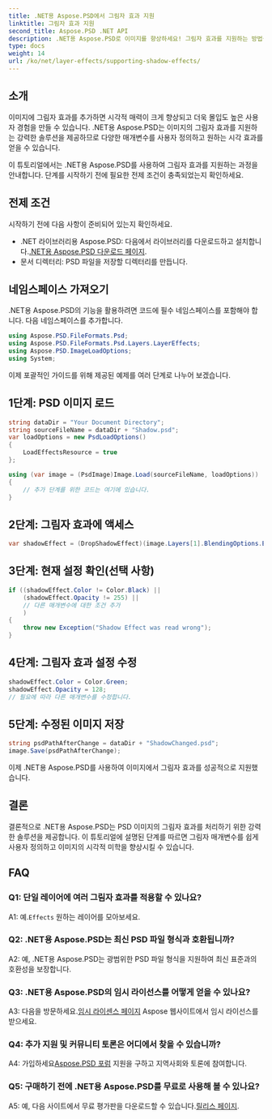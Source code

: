 ```yaml
---
title: .NET용 Aspose.PSD에서 그림자 효과 지원
linktitle: 그림자 효과 지원
second_title: Aspose.PSD .NET API
description: .NET용 Aspose.PSD로 이미지를 향상하세요! 그림자 효과를 지원하는 방법을 단계별로 알아보세요. 지금 다운로드하여 시각적으로 놀라운 경험을 즐겨보세요.
type: docs
weight: 14
url: /ko/net/layer-effects/supporting-shadow-effects/
---
```

## 소개

이미지에 그림자 효과를 추가하면 시각적 매력이 크게 향상되고 더욱 몰입도 높은 사용자 경험을 만들 수 있습니다. .NET용 Aspose.PSD는 이미지의 그림자 효과를 지원하는 강력한 솔루션을 제공하므로 다양한 매개변수를 사용자 정의하고 원하는 시각 효과를 얻을 수 있습니다.

이 튜토리얼에서는 .NET용 Aspose.PSD를 사용하여 그림자 효과를 지원하는 과정을 안내합니다. 단계를 시작하기 전에 필요한 전제 조건이 충족되었는지 확인하세요.

## 전제 조건

시작하기 전에 다음 사항이 준비되어 있는지 확인하세요.

-  .NET 라이브러리용 Aspose.PSD: 다음에서 라이브러리를 다운로드하고 설치합니다.[.NET용 Aspose.PSD 다운로드 페이지](https://releases.aspose.com/psd/net/).
- 문서 디렉터리: PSD 파일을 저장할 디렉터리를 만듭니다.

## 네임스페이스 가져오기

.NET용 Aspose.PSD의 기능을 활용하려면 코드에 필수 네임스페이스를 포함해야 합니다. 다음 네임스페이스를 추가합니다.

```csharp
using Aspose.PSD.FileFormats.Psd;
using Aspose.PSD.FileFormats.Psd.Layers.LayerEffects;
using Aspose.PSD.ImageLoadOptions;
using System;
```

이제 포괄적인 가이드를 위해 제공된 예제를 여러 단계로 나누어 보겠습니다.

## 1단계: PSD 이미지 로드

```csharp
string dataDir = "Your Document Directory";
string sourceFileName = dataDir + "Shadow.psd";
var loadOptions = new PsdLoadOptions()
{
    LoadEffectsResource = true
};

using (var image = (PsdImage)Image.Load(sourceFileName, loadOptions))
{
    // 추가 단계를 위한 코드는 여기에 있습니다.
}
```

## 2단계: 그림자 효과에 액세스

```csharp
var shadowEffect = (DropShadowEffect)(image.Layers[1].BlendingOptions.Effects[0]);
```

## 3단계: 현재 설정 확인(선택 사항)

```csharp
if ((shadowEffect.Color != Color.Black) ||
    (shadowEffect.Opacity != 255) ||
    // 다른 매개변수에 대한 조건 추가
    )
{
    throw new Exception("Shadow Effect was read wrong");
}
```

## 4단계: 그림자 효과 설정 수정

```csharp
shadowEffect.Color = Color.Green;
shadowEffect.Opacity = 128;
// 필요에 따라 다른 매개변수를 수정합니다.
```

## 5단계: 수정된 이미지 저장

```csharp
string psdPathAfterChange = dataDir + "ShadowChanged.psd";
image.Save(psdPathAfterChange);
```

이제 .NET용 Aspose.PSD를 사용하여 이미지에서 그림자 효과를 성공적으로 지원했습니다.

## 결론

결론적으로 .NET용 Aspose.PSD는 PSD 이미지의 그림자 효과를 처리하기 위한 강력한 솔루션을 제공합니다. 이 튜토리얼에 설명된 단계를 따르면 그림자 매개변수를 쉽게 사용자 정의하고 이미지의 시각적 미학을 향상시킬 수 있습니다.

## FAQ

### Q1: 단일 레이어에 여러 그림자 효과를 적용할 수 있나요?

 A1: 예.`Effects` 원하는 레이어를 모아보세요.

### Q2: .NET용 Aspose.PSD는 최신 PSD 파일 형식과 호환됩니까?

A2: 예, .NET용 Aspose.PSD는 광범위한 PSD 파일 형식을 지원하여 최신 표준과의 호환성을 보장합니다.

### Q3: .NET용 Aspose.PSD의 임시 라이선스를 어떻게 얻을 수 있나요?

 A3: 다음을 방문하세요.[임시 라이센스 페이지](https://purchase.aspose.com/temporary-license/) Aspose 웹사이트에서 임시 라이선스를 받으세요.

### Q4: 추가 지원 및 커뮤니티 토론은 어디에서 찾을 수 있습니까?

 A4: 가입하세요[Aspose.PSD 포럼](https://forum.aspose.com/c/psd/34) 지원을 구하고 지역사회와 토론에 참여합니다.

### Q5: 구매하기 전에 .NET용 Aspose.PSD를 무료로 사용해 볼 수 있나요?

 A5: 예, 다음 사이트에서 무료 평가판을 다운로드할 수 있습니다.[릴리스 페이지](https://releases.aspose.com/).